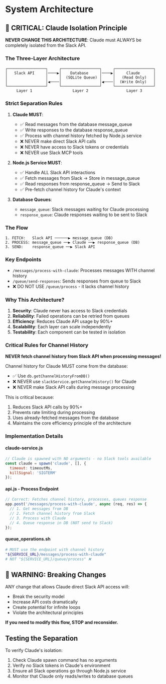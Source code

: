 # System Architecture

## 🚨 CRITICAL: Claude Isolation Principle

**NEVER CHANGE THIS ARCHITECTURE**: Claude must ALWAYS be completely isolated from the Slack API.

### The Three-Layer Architecture

```
┌─────────────────┐     ┌─────────────────┐     ┌─────────────────┐
│   Slack API     │────▶│    Database     │────▶│     Claude      │
│                 │     │  (SQLite Queue) │     │   (Read Only)   │
│                 │◀────│                 │◀────│  (Write Only)   │
└─────────────────┘     └─────────────────┘     └─────────────────┘
     Layer 1                  Layer 2                 Layer 3
```

### Strict Separation Rules

1. **Claude MUST**:
   - ✅ Read messages from the database message_queue
   - ✅ Write responses to the database response_queue
   - ✅ Process with channel history fetched by Node.js service
   - ❌ NEVER make direct Slack API calls
   - ❌ NEVER have access to Slack tokens or credentials
   - ❌ NEVER use Slack MCP tools

2. **Node.js Service MUST**:
   - ✅ Handle ALL Slack API interactions
   - ✅ Fetch messages from Slack → Store in message_queue
   - ✅ Read responses from response_queue → Send to Slack
   - ✅ Pre-fetch channel history for Claude's context

3. **Database Queues**:
   - `message_queue`: Slack messages waiting for Claude processing
   - `response_queue`: Claude responses waiting to be sent to Slack

### The Flow

```
1. FETCH:   Slack API ──────▶ message_queue (DB)
2. PROCESS: message_queue ──▶ Claude ──▶ response_queue (DB)
3. SEND:    response_queue ──▶ Slack API
```

### Key Endpoints

- `/messages/process-with-claude`: Processes messages WITH channel history
- `/queue/send-responses`: Sends responses from queue to Slack
- ❌ DO NOT USE `/queue/process` - it lacks channel history

### Why This Architecture?

1. **Security**: Claude never has access to Slack credentials
2. **Reliability**: Failed operations can be retried from queues
3. **Efficiency**: Reduces Claude API usage by 90%+
4. **Scalability**: Each layer can scale independently
5. **Testability**: Each component can be tested in isolation

### Critical Rules for Channel History

**NEVER fetch channel history from Slack API when processing messages!**

Channel history for Claude MUST come from the database:
- ✅ Use `db.getChannelHistoryFromDB()` 
- ❌ NEVER use `slackService.getChannelHistory()` for Claude
- ❌ NEVER make Slack API calls during message processing

This is critical because:
1. Reduces Slack API calls by 90%+
2. Prevents rate limiting during processing
3. Uses already-fetched messages from the database
4. Maintains the core efficiency principle of the architecture

### Implementation Details

#### claude-service.js
```javascript
// Claude is spawned with NO arguments - no Slack tools available
const claude = spawn('claude', [], {
  timeout: timeoutMs,
  killSignal: 'SIGTERM'
});
```

#### api.js - Process Endpoint
```javascript
// Correct: Fetches channel history, processes, queues response
app.post('/messages/process-with-claude', async (req, res) => {
  // 1. Get messages from DB
  // 2. Fetch channel history from Slack
  // 3. Process with Claude
  // 4. Queue response in DB (NOT send to Slack)
});
```

#### queue_operations.sh
```bash
# MUST use the endpoint with channel history
"${SERVICE_URL}/messages/process-with-claude"
# NOT "${SERVICE_URL}/queue/process" ❌
```

## 🛑 WARNING: Breaking Changes

ANY change that allows Claude direct Slack API access will:
- Break the security model
- Increase API costs dramatically
- Create potential for infinite loops
- Violate the architectural principles

**If you need to modify this flow, STOP and reconsider.**

## Testing the Separation

To verify Claude's isolation:
1. Check Claude spawn command has no arguments
2. Verify no Slack tokens in Claude's environment
3. Ensure all Slack operations go through Node.js service
4. Monitor that Claude only reads/writes to database queues